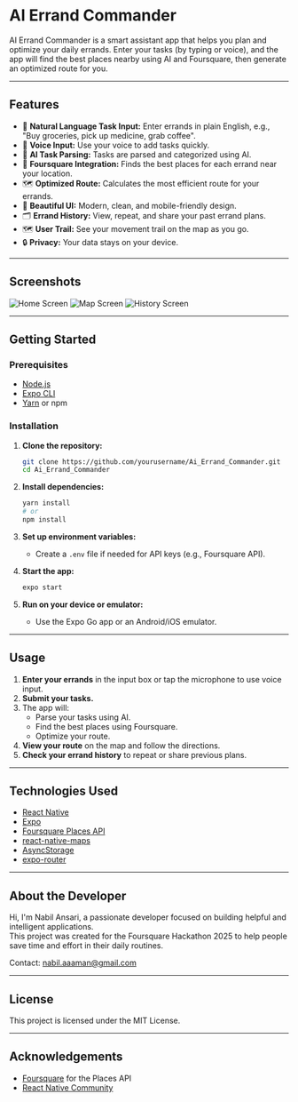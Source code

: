 # AI Errand Commander

AI Errand Commander is a smart assistant app that helps you plan and optimize your daily errands. Enter your tasks (by typing or voice), and the app will find the best places nearby using AI and Foursquare, then generate an optimized route for you.

---

## Features

- 📝 **Natural Language Task Input:** Enter errands in plain English, e.g., "Buy groceries, pick up medicine, grab coffee".
- 🎤 **Voice Input:** Use your voice to add tasks quickly.
- 🤖 **AI Task Parsing:** Tasks are parsed and categorized using AI.
- 📍 **Foursquare Integration:** Finds the best places for each errand near your location.
- 🗺️ **Optimized Route:** Calculates the most efficient route for your errands.
- 📱 **Beautiful UI:** Modern, clean, and mobile-friendly design.
- 🗂️ **Errand History:** View, repeat, and share your past errand plans.
- 🗺️ **User Trail:** See your movement trail on the map as you go.
- 🔒 **Privacy:** Your data stays on your device.

---

## Screenshots

<!-- Add screenshots here if available -->
![Home Screen](assets/screenshots/home.png)
![Map Screen](assets/screenshots/map.png)
![History Screen](assets/screenshots/history.png)

---

## Getting Started

### Prerequisites

- [Node.js](https://nodejs.org/)
- [Expo CLI](https://docs.expo.dev/get-started/installation/)
- [Yarn](https://classic.yarnpkg.com/en/docs/install/) or npm

### Installation

1. **Clone the repository:**
    ```sh
    git clone https://github.com/yourusername/Ai_Errand_Commander.git
    cd Ai_Errand_Commander
    ```

2. **Install dependencies:**
    ```sh
    yarn install
    # or
    npm install
    ```

3. **Set up environment variables:**
    - Create a `.env` file if needed for API keys (e.g., Foursquare API).

4. **Start the app:**
    ```sh
    expo start
    ```

5. **Run on your device or emulator:**
    - Use the Expo Go app or an Android/iOS emulator.

---

## Usage

1. **Enter your errands** in the input box or tap the microphone to use voice input.
2. **Submit your tasks.**
3. The app will:
    - Parse your tasks using AI.
    - Find the best places using Foursquare.
    - Optimize your route.
4. **View your route** on the map and follow the directions.
5. **Check your errand history** to repeat or share previous plans.

---

## Technologies Used

- [React Native](https://reactnative.dev/)
- [Expo](https://expo.dev/)
- [Foursquare Places API](https://developer.foursquare.com/docs/places-api/)
- [react-native-maps](https://github.com/react-native-maps/react-native-maps)
- [AsyncStorage](https://react-native-async-storage.github.io/async-storage/)
- [expo-router](https://expo.github.io/router/)

---

## About the Developer

Hi, I'm Nabil Ansari, a passionate developer focused on building helpful and intelligent applications.  
This project was created for the Foursquare Hackathon 2025 to help people save time and effort in their daily routines.

Contact: [nabil.aaaman@gmail.com](mailto:nabil.aaaman@gmail.com)

---

## License

This project is licensed under the MIT License.

---

## Acknowledgements

- [Foursquare](https://foursquare.com/) for the Places API
- [React Native Community](https://reactnative.dev/)
